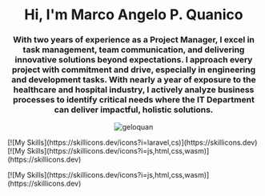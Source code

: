 <h1 align="center">Hi, I'm Marco Angelo P. Quanico</h1>

<h3 align="center">
  With two years of experience as a Project Manager, I excel in task management, team communication, and delivering innovative solutions beyond expectations.  
  I approach every project with commitment and drive, especially in engineering and development tasks. With nearly a year of exposure to the healthcare and hospital industry, I actively analyze business processes to identify critical needs where the IT Department can deliver impactful, holistic solutions.
</h3>

<p align="center"><img align="center" src="https://github-readme-stats.vercel.app/api/top-langs?username=geloquan&show_icons=true&locale=en&layout=compact" alt="geloquan" /></p>
<p>
  [![My Skills](https://skillicons.dev/icons?i=laravel,cs)](https://skillicons.dev)
  [![My Skills](https://skillicons.dev/icons?i=js,html,css,wasm)](https://skillicons.dev)
</p>
[![My Skills](https://skillicons.dev/icons?i=js,html,css,wasm)](https://skillicons.dev)
